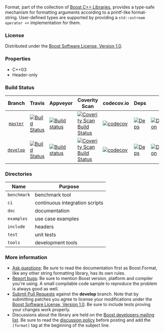 Format, part of the collection of [Boost C++ Libraries](http://github.com/boostorg), provides a type-safe mechanism for formatting arguments according to a printf-like format-string.  User-defined types are supported by providing a `std::ostream operator <<` implementation for them.

### License

Distributed under the [Boost Software License, Version 1.0](http://www.boost.org/LICENSE_1_0.txt).

### Properties

* C++03
* Header-only

### Build Status

Branch          | Travis | Appveyor | Coverity Scan | codecov.io | Deps | Docs | Tests |
:-------------: | ------ | -------- | ------------- | ---------- | ---- | ---- | ----- |
[`master`](https://github.com/boostorg/format/tree/master) | [![Build Status](https://travis-ci.org/boostorg/format.svg?branch=master)](https://travis-ci.org/boostorg/format) | [![Build status](https://ci.appveyor.com/api/projects/status/tkcumf8nu6tb697d/branch/master?svg=true)](https://ci.appveyor.com/project/jeking3/format-bhjc4/branch/master) | [![Coverity Scan Build Status](https://scan.coverity.com/projects/14007/badge.svg)](https://scan.coverity.com/projects/boostorg-format) | [![codecov](https://codecov.io/gh/boostorg/format/branch/master/graph/badge.svg)](https://codecov.io/gh/boostorg/format/branch/master) | [![Deps](https://img.shields.io/badge/deps-master-brightgreen.svg)](https://pdimov.github.io/boostdep-report/master/format.html) | [![Documentation](https://img.shields.io/badge/docs-master-brightgreen.svg)](http://www.boost.org/doc/libs/master/doc/html/format.html) | [![Enter the Matrix](https://img.shields.io/badge/matrix-master-brightgreen.svg)](http://www.boost.org/development/tests/master/developer/format.html)
[`develop`](https://github.com/boostorg/format/tree/develop) | [![Build Status](https://travis-ci.org/boostorg/format.svg?branch=develop)](https://travis-ci.org/boostorg/format) | [![Build status](https://ci.appveyor.com/api/projects/status/tkcumf8nu6tb697d/branch/develop?svg=true)](https://ci.appveyor.com/project/jeking3/format-bhjc4/branch/develop) | [![Coverity Scan Build Status](https://scan.coverity.com/projects/14007/badge.svg)](https://scan.coverity.com/projects/boostorg-format) | [![codecov](https://codecov.io/gh/boostorg/format/branch/develop/graph/badge.svg)](https://codecov.io/gh/boostorg/format/branch/develop) | [![Deps](https://img.shields.io/badge/deps-develop-brightgreen.svg)](https://pdimov.github.io/boostdep-report/develop/format.html) | [![Documentation](https://img.shields.io/badge/docs-develop-brightgreen.svg)](http://www.boost.org/doc/libs/develop/doc/html/format.html) | [![Enter the Matrix](https://img.shields.io/badge/matrix-develop-brightgreen.svg)](http://www.boost.org/development/tests/develop/developer/format.html)

### Directories

| Name        | Purpose                        |
| ----------- | ------------------------------ |
| `benchmark` | benchmark tool                 |
| `ci`        | continuous integration scripts |
| `doc`       | documentation                  |
| `examples`  | use case examples              |
| `include`   | headers                        |
| `test`      | unit tests                     |
| `tools`     | development tools              |

### More information

* [Ask questions](http://stackoverflow.com/questions/ask?tags=c%2B%2B,boost,boost-format): Be sure to read the documentation first as Boost.Format, like any other string formatting library, has its own rules.
* [Report bugs](https://github.com/boostorg/format/issues): Be sure to mention Boost version, platform and compiler you're using. A small compilable code sample to reproduce the problem is always good as well.
* [Submit Pull Requests](https://github.com/boostorg/format/pulls) against the **develop** branch. Note that by submitting patches you agree to license your modifications under the [Boost Software License, Version 1.0](http://www.boost.org/LICENSE_1_0.txt).  Be sure to include tests proving your changes work properly.
* Discussions about the library are held on the [Boost developers mailing list](http://www.boost.org/community/groups.html#main). Be sure to read the [discussion policy](http://www.boost.org/community/policy.html) before posting and add the `[format]` tag at the beginning of the subject line.

